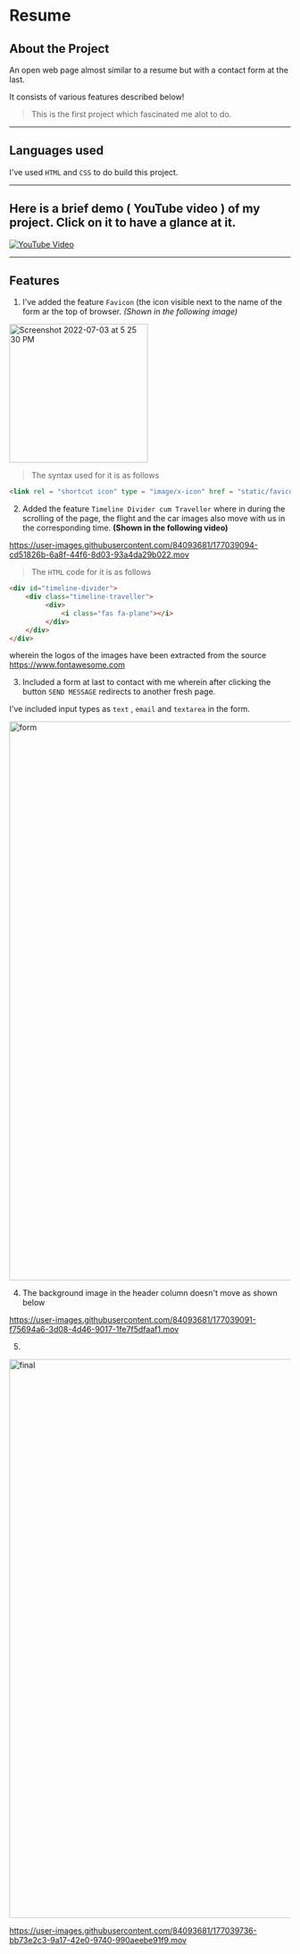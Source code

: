 # Resume

## About the Project

An open web page almost similar to a resume but with a contact form at the last.


It consists of various features described below!


> This is the first project which fascinated me alot to do.
___

## Languages used
I've used `HTML` and `CSS` to do build this project.


***

## Here is a brief demo ( __YouTube video__ ) of my project. Click on it to have a glance at it.
[![YouTube Video](https://user-images.githubusercontent.com/84093681/177038974-7ddba1d7-2727-4153-9121-9ba66c1a939a.png)](https://youtu.be/KbYRvV_OGmE)

---

## Features

1. I've added the feature `Favicon` (the icon visible next to the name of the form ar the top of browser. _(Shown in the following image)_ 

<img width="248" alt="Screenshot 2022-07-03 at 5 25 30 PM" src="https://user-images.githubusercontent.com/84093681/177039069-120c51db-66be-41c7-b5dd-5d33b6294ee3.png">

> The syntax used for it is as follows 

``` HTML
<link rel = "shortcut icon" type = "image/x-icon" href = "static/favicon.img">
```

2. Added the feature `Timeline Divider cum Traveller` where in during the scrolling of the page, the flight and the car images also move with us in the corresponding time. __(Shown in the following video)__ 

https://user-images.githubusercontent.com/84093681/177039094-cd51826b-6a8f-44f6-8d03-93a4da29b022.mov

> The `HTML` code for it is as follows

```HTML
<div id="timeline-divider">
    <div class="timeline-traveller">
         <div>
             <i class="fas fa-plane"></i>
         </div>
    </div>
</div>
```

wherein the logos of the images have been extracted from the source https://www.fontawesome.com

3. Included a form at last to contact with me wherein after clicking the button `SEND MESSAGE` redirects to another fresh page.


I've included input types as `text` , `email` and `textarea` in the form.

<img width="1000" alt="form" src="https://user-images.githubusercontent.com/84093681/177039074-255ac4ca-113d-40fa-b4a3-6c80fb60550b.png">

4. The background image in the header column doesn't move as shown below

https://user-images.githubusercontent.com/84093681/177039091-f75694a6-3d08-4d46-9017-1fe7f5dfaaf1.mov

5. 

<img width="1000" alt="final" src="https://user-images.githubusercontent.com/84093681/177039536-fd115792-646d-4bea-9726-5bfee4482464.png">




https://user-images.githubusercontent.com/84093681/177039736-bb73e2c3-9a17-42e0-9740-990aeebe91f9.mov





